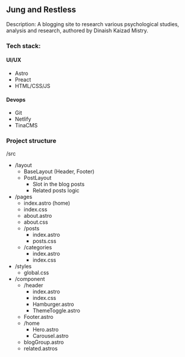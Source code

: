## Jung and Restless 

Description: A blogging site to research various psychological studies, analysis and research, authored by Dinaish Kaizad Mistry.

### Tech stack: 
#### UI/UX
- Astro
- Preact
- HTML/CSS/JS
#### Devops 
- Git
- Netlify
- TinaCMS

### Project structure 
/src
- /layout
  - BaseLayout (Header, Footer)
  - PostLayout
    - Slot in the blog posts
    - Related posts logic
- /pages
  - index.astro (home)
  - index.css
  - about.astro 
  - about.css
  - /posts
    - index.astro
    - posts.css
  - /categories
    - index.astro
    - index.css
- /styles
  - global.css
- /component
  - /header
    - index.astro
    - index.css
    - Hamburger.astro
    - ThemeToggle.astro
  - Footer.astro
  - /home
    - Hero.astro
    - Carousel.astro
  - blogGroup.astro
  - related.astros